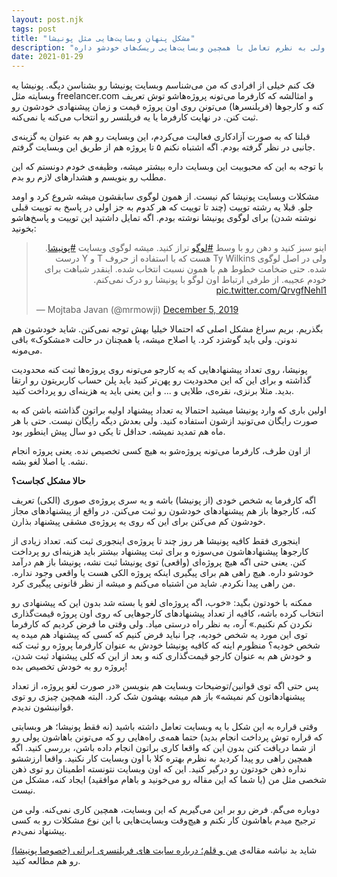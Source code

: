 ```yaml
---
layout: post.njk
tags: post
title: "مشکل پنهان وبسایت‌هایی مثل پونیشا"
description: "احتمالا این مشکل وبسایت پونیشا رو خیلیا نمی‌دونن. شاید خودشون هم ندونن. ولی به نظرم تعامل با همچین وبسایت‌هایی ریسک‌های خودشو داره."
date: 2021-01-29
---
```


فک کنم خیلی از افرادی که من می‌شناسم وبسایت پونیشا رو بشناسن دیگه. پونیشا یه وبسایته مثل freelancer.com و
امثالشه که کارفرما می‌تونه پروژه‌هاشو توش تعریف کنه و کارجوها (فریلنسرها) می‌تونن روی اون پروژه قیمت و زمان پیشنهادی خودشون رو ثبت کنن. در نهایت کارفرما یا یه فریلنسر رو انتخاب می‌کنه یا نمی‌کنه.

قبلنا که به صورت آزادکاری فعالیت می‌کردم، این وبسایت رو هم به عنوان یه گزینه‌ی جانبی در نظر گرفته بودم. اگه اشتباه نکنم ۵ تا پروژه هم از طریق این وبسایت گرفتم.

با توجه به این که محبوبیت این وبسایت داره بیشتر میشه، وظیفه‌ی خودم دونستم که این مطلب رو بنویسم و هشدارهای لازم رو بدم.

مشکلات وبسایت پونیشا کم نیست. از همون لوگوی سابقشون میشه شروع کرد و اومد جلو. قبلا یه رشته توییت (چند تا توییت که هر کدوم به جز اولی در پاسخ به توییت قبلی نوشته شدن) برای لوگوی پونیشا نوشته بودم. اگه تمایل داشتید این توییت و پاسخ‌هاشو بخونید:

<blockquote class="twitter-tweet"><p lang="fa" dir="rtl">اینو سبز کنید و دهن رو با وسط <a href="https://twitter.com/hashtag/%D9%84%D9%88%DA%AF%D9%88?src=hash&amp;ref_src=twsrc%5Etfw">#لوگو</a> تراز کنید. میشه لوگوی وبسایت <a href="https://twitter.com/hashtag/%D9%BE%D9%88%D9%86%DB%8C%D8%B4%D8%A7?src=hash&amp;ref_src=twsrc%5Etfw">#پونیشا</a>. ولی در اصل لوگوی Ty Wilkins هست که با استفاده از حروف T و Y درست شده. حتی ضخامت خطوط هم با همون نسبت انتخاب شده. اینقدر شباهت برای خودم عجیبه. از طرفی ارتباط اون لوگو با پونیشا رو درک نمی‌کنم. <a href="https://t.co/QrvgfNehl1">pic.twitter.com/QrvgfNehl1</a></p>&mdash; Mojtaba Javan (@mrmowji) <a href="https://twitter.com/mrmowji/status/1202532469414645762?ref_src=twsrc%5Etfw">December 5, 2019</a></blockquote> <script async src="https://platform.twitter.com/widgets.js" charset="utf-8"></script>

بگذریم. بریم سراغ مشکل اصلی که احتمالا خیلیا بهش توجه نمی‌کنن. شاید خودشون هم ندونن. ولی باید گوشزد کرد. یا اصلاح میشه، یا همچنان در حالت «مشکوک» باقی می‌مونه.

پونیشا، روی تعداد پیشنهادهایی که یه کارجو می‌تونه روی پروژه‌ها ثبت کنه محدودیت گذاشته و برای این که این محدودیت رو پهن‌تر کنید باید پلن حساب کاربریتون رو ارتقا بدید. مثلا برنزی، نقره‌ی، طلایی و ... و این یعنی باید یه هزینه‌ای رو پرداخت کنید.

اولین باری که وارد پونیشا میشید احتمالا یه تعداد پیشنهاد اولیه براتون گذاشته باشن که به صورت رایگان می‌تونید ازشون استفاده کنید. ولی بعدش دیگه رایگان نیست. حتی با هر ماه هم تمدید نمیشه. حداقل تا یکی دو سال پیش اینطور بود.

از اون طرف، کارفرما می‌تونه پروژه‌شو به هیچ کسی تخصیص نده. یعنی پروژه انجام نشه. یا اصلا لغو بشه.

**حالا مشکل کجاست؟**

اگه کارفرما یه شخص خودی (از پونیشا) باشه و یه سری پروژه‌ی صوری (الکی) تعریف کنه، کارجوها باز هم پیشنهادهای خودشون رو ثبت می‌کنن. در واقع از پیشنهادهای مجاز خودشون کم می‌کنن برای این که روی یه پروژه‌ی مشقی پیشنهاد بذارن.

اینجوری فقط کافیه پونیشا هر روز چند تا پروژه‌ی اینجوری ثبت کنه. تعداد زیادی از کارجوها پیشنهادهاشون می‌سوزه و برای ثبت پیشنهاد بیشتر باید هزینه‌ای رو پرداخت کنن. یعنی حتی اگه هیچ پروژه‌ای (واقعی) توی پونیشا ثبت نشه، پونیشا باز هم درآمد خودشو داره. هیچ راهی هم برای پیگیری اینکه پروژه الکی هست یا واقعی وجود نداره. من راهی پیدا نکردم. شاید من اشتباه می‌کنم و میشه از نظر قانونی پیگیری کرد.

ممکنه با خودتون بگید: «خوب، اگه پروژه‌ای لغو یا بسته شد بدون این که پیشنهادی رو انتخاب کرده باشه، کافیه از تعداد پیشنهادهای کارجوهایی که روی اون پروژه قیمت‌گذاری نکردن کم نکنیم.» آره، به نظر راه درستی میاد. ولی وقتی ما فرض کردیم که کارفرما توی این مورد یه شخص خودیه، چرا نباید فرض کنیم که کسی که پیشنهاد هم میده یه شخص خودیه؟ منظورم اینه که کافیه پونیشا خودش به عنوان کارفرما پروژه رو ثبت کنه و خودش هم به عنوان کارجو قیمت‌گذاری کنه و بعد از این که کلی پیشنهاد ثبت شدن، پروژه رو به خودش تخصیص بده!

پس حتی اگه توی قوانین/توضیحات وبسایت هم بنویسن «در صورت لغو پروژه، از تعداد پیشنهادهاتون کم نمیشه» باز هم میشه بهشون شک کرد. البته همچین چیزی رو توی قوانینشون ندیدم.

وقتی قراره به این شکل با یه وبسایت تعامل داشته باشید (نه فقط پونیشا؛ هر وبسایتی که قراره توش پرداخت انجام بدید) حتما همه‌ی راه‌هایی رو که می‌تونن باهاشون پولی رو از شما دریافت کنن بدون این که واقعا کاری براتون انجام داده باشن، بررسی کنید. اگه همچین راهی رو پیدا کردید به نظرم بهتره کلا با اون وبسایت کار نکنید. واقعا ارزششو نداره ذهن خودتون رو درگیر کنید. این که اون وبسایت نتونسته اطمینان رو توی ذهن شخصی مثل من (یا شما که این مقاله رو می‌خونید و باهام موافقید) ایجاد کنه، مشکل من نیست.

دوباره می‌گم. فرض رو بر این می‌گیریم که این وبسایت، همچین کاری نمی‌کنه. ولی من ترجیح میدم باهاشون کار نکنم و هیچ‌وقت وبسایت‌هایی با این نوع مشکلات رو به کسی پیشنهاد نمی‌دم.

شاید بد نباشه مقاله‌ی
[من و قلم؛ درباره سایت های فریلنسری ایرانی (خصوصا پونیشا)](https://virgool.io/@parchami7/%D9%85%D9%86-%D9%88-%D9%82%D9%84%D9%85%D8%9B-%D8%AF%D8%B1%D8%A8%D8%A7%D8%B1%D9%87-%D8%B3%D8%A7%DB%8C%D8%AA-%D9%87%D8%A7%DB%8C-%D9%81%D8%B1%DB%8C%D9%84%D9%86%D8%B3%D8%B1%DB%8C-%D8%A7%DB%8C%D8%B1%D8%A7%D9%86%DB%8C-%D8%AE%D8%B5%D9%88%D8%B5%D8%A7-%D9%BE%D9%88%D9%86%DB%8C%D8%B4%D8%A7-k4w9107bmgag)
رو هم مطالعه کنید.